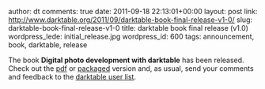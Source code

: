 author: dt
comments: true
date: 2011-09-18 22:13:01+00:00
layout: post
link: http://www.darktable.org/2011/09/darktable-book-final-release-v1-0/
slug: darktable-book-final-release-v1-0
title: darktable book final release (v1.0)
wordpress_lede: initial_release.jpg
wordpress_id: 600
tags: announcement, book, darktable, release

The book **Digital photo development with darktable** has been released. Check out the [pdf](https://sourceforge.net/projects/darktable/files/darktable/book/1.0/darktable.pdf/download) or [packaged](https://sourceforge.net/projects/darktable/files/darktable/book/1.0/darktable-book-1.0.zip/download) version and, as usual, send your comments and feedback to the [darktable user list](https://lists.sourceforge.net/lists/listinfo/darktable-users).

